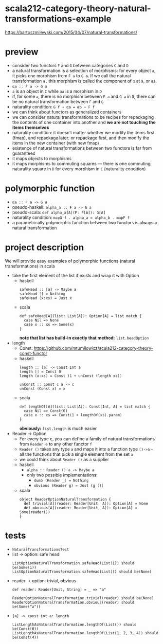 # scala212-category-theory-natural-transformations-example

https://bartoszmilewski.com/2015/04/07/natural-transformations/

# preview
* consider two functors `F` and `G` between categories `C` and `D`
* a natural transformation is a selection of morphisms: 
    for every object `a`, it picks one morphism from `F a` to `G a`. 
    If we call the natural transformation `α,` this morphism is 
    called the component of `α` at `a`, or `αa`.
* `αa :: F a -> G a`
* `a` is an object in `C` while `αa` is a morphism in `D`
* if, for some `a`, there is no morphism between `F a` and `G a` in `D`, 
    there can be no natural transformation between `F` and `G`
* naturality condition: `G f ∘ αa = αb ∘ F f`
* we can think about functors as generalized containers 
* we can consider natural transformations to be recipes for repackaging the contents of one container into 
    another and **we are not touching the items themselves**
* naturality condition: it doesn’t matter whether we modify the items first (fmap), 
and repackage later; or repackage first, and then modify the items in the new container (with new fmap)
* existence of natural transformations between two functors is far from guaranteed
* it maps objects to morphisms
* it maps morphisms to commuting squares — there is one commuting naturality square in `D` 
    for every morphism in `C` (naturality condition)


# polymorphic function
* `αa :: F a -> G a`
* pseudo-haskell: `alpha_a :: F a -> G a`
* pseudo-scala: `def alpha_a[A](F: F[A]): G[A]`
* naturality condition: `mapG f . alpha_a = alpha_b . mapF f`
* a parametrically polymorphic function between two functors 
    is always a natural transformation

# project description
We will provide easy examples of polymorphic functions (natural transformations) in scala
* take the first element of the list if exists and wrap it with Option
    * haskell
        ```
        safeHead :: [a] -> Maybe a
        safeHead [] = Nothing
        safeHead (x:xs) = Just x
        ```
    * scala
        ```
        def safeHead[A](list: List[A]): Option[A] = list match {
          case Nil => None
          case x :: xs => Some(x)
        }
        ```
        **note that list has build-in exactly that method:** `list.headOption`
* length
    * Const: https://github.com/mtumilowicz/scala212-category-theory-const-functor
    * haskell
        ```
        length :: [a] -> Const Int a
        length [] = Const 0
        length (x:xs) = Const (1 + unConst (length xs))
        
        unConst :: Const c a -> c
        unConst (Const x) = x
        ```
    * scala
        ```
        def lengthOf[A](list: List[A]): Const[Int, A] = list match {
          case Nil => Const(0)
          case x :: xs => Const(1 + lengthOf(xs).param)
        }
        ```
        **obviously:** `list.length` is much easier
* Reader -> Option
    * For every type e, you can define a family of natural transformations from `Reader e` to any other functor `f`
    * `Reader ()` takes any type `a` and maps it into a function type `()->a` - all the functions that 
        pick a single element from the set `a`
    * we could think about `Reader ()` as a supplier
    * haskell
        * `alpha :: Reader () a -> Maybe a`
        * only two possible implementations:
            * `dumb (Reader _) = Nothing`
            * `obvious (Reader g) = Just (g ())`
    * scala
        ```
        object ReaderOptionNaturalTransformation {
          def trivial[A](reader: Reader[Unit, A]): Option[A] = None
          def obvious[A](reader: Reader[Unit, A]): Option[A] = Some(reader())
        }
        ```
# tests
* `NaturalTransformationsTest`
* list -> option: safe head
    ```
    ListOptionNaturalTransformation.safeHead(List(1)) should be(Some(1))
    ListOptionNaturalTransformation.safeHead(List()) should be(None)
    ```
* reader -> option: trivial, obvious
    ```
    def reader: Reader[Unit, String] = _ => "a"
    
    ReaderOptionNaturalTransformation.trivial(reader) should be(None)
    ReaderOptionNaturalTransformation.obvious(reader) should be(Some("a"))
    ```
* `[a] -> const int a: length`
    ```
    ListLengthAsNaturalTransformation.lengthOf(List()) should be(Const(0))
    ListLengthAsNaturalTransformation.lengthOf(List(1, 2, 3, 4)) should be(Const(4))
    ```
